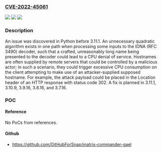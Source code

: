 ### [CVE-2022-45061](https://cve.mitre.org/cgi-bin/cvename.cgi?name=CVE-2022-45061)
![](https://img.shields.io/static/v1?label=Product&message=n%2Fa&color=blue)
![](https://img.shields.io/static/v1?label=Version&message=n%2Fa&color=blue)
![](https://img.shields.io/static/v1?label=Vulnerability&message=n%2Fa&color=brighgreen)

### Description

An issue was discovered in Python before 3.11.1. An unnecessary quadratic algorithm exists in one path when processing some inputs to the IDNA (RFC 3490) decoder, such that a crafted, unreasonably long name being presented to the decoder could lead to a CPU denial of service. Hostnames are often supplied by remote servers that could be controlled by a malicious actor; in such a scenario, they could trigger excessive CPU consumption on the client attempting to make use of an attacker-supplied supposed hostname. For example, the attack payload could be placed in the Location header of an HTTP response with status code 302. A fix is planned in 3.11.1, 3.10.9, 3.9.16, 3.8.16, and 3.7.16.

### POC

#### Reference
No PoCs from references.

#### Github
- https://github.com/GitHubForSnap/matrix-commander-gael

